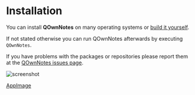 # Installation

You can install **QOwnNotes** on many operating systems or [build it yourself](building.html).

If not stated otherwise you can run QOwnNotes afterwards by executing `QOwnNotes`.

If you have problems with the packages or repositories please report them at the [QOwnNotes issues page](https://github.com/pbek/QOwnNotes/issues).

![screenshot](/screenshot.png)

[AppImage](appimage.md)
